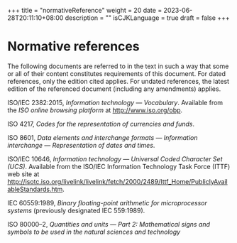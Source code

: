 +++
title = "normativeReference"
weight = 20
date = 2023-06-28T20:11:10+08:00
description = ""
isCJKLanguage = true
draft = false
+++

# Normative references

The following documents are referred to in the text in such a way that some or all of their content constitutes requirements of this document. For dated references, only the edition cited applies. For undated references, the latest edition of the referenced document (including any amendments) applies.

ISO/IEC 2382:2015, *Information technology — Vocabulary*. Available from the *ISO online browsing platform* at http://www.iso.org/obp.

ISO 4217, *Codes for the representation of currencies and funds*.

ISO 8601, *Data elements and interchange formats — Information interchange — Representation of dates and times*.

ISO/IEC 10646, *Information technology — Universal Coded Character Set (UCS)*. Available from the ISO/IEC Information Technology Task Force (ITTF) web site at http://isotc.iso.org/livelink/livelink/fetch/2000/2489/Ittf_Home/PubliclyAvailableStandards.htm.

IEC 60559:1989, *Binary floating-point arithmetic for microprocessor systems* (previously designated IEC 559:1989).

ISO 80000–2, *Quantities and units — Part 2: Mathematical signs and symbols to be used in the natural sciences and technology*